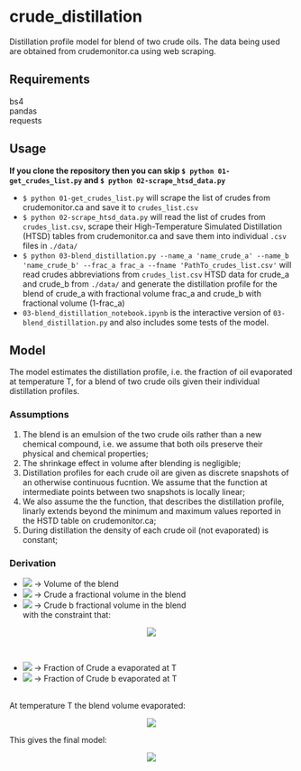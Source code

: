 # crude_distillation
Distillation profile model for blend of two crude oils. The data being used are obtained from crudemonitor.ca using web scraping.

## Requirements
bs4<br>
pandas<br>
requests<br>

## Usage
__If you clone the repository then you can skip `$ python 01-get_crudes_list.py` and `$ python 02-scrape_htsd_data.py`__
- `$ python 01-get_crudes_list.py` will scrape the list of crudes from crudemonitor.ca and save it to `crudes_list.csv`
- `$ python 02-scrape_htsd_data.py` will read the list of crudes from `crudes_list.csv`, scrape their High-Temperature Simulated Distillation (HTSD) tables from crudemonitor.ca and save them into individual `.csv` files in `./data/`
- `$ python 03-blend_distillation.py --name_a 'name_crude_a' --name_b 'name_crude_b' --frac_a frac_a --fname 'PathTo_crudes_list.csv'` will read crudes abbreviations from `crudes_list.csv` HTSD data for crude_a and crude_b from `./data/` and generate the distillation profile for the blend of crude_a with fractional volume frac_a and crude_b with fractional volume (1-frac_a)
- `03-blend_distillation_notebook.ipynb` is the interactive version of `03-blend_distillation.py` and also includes some tests of the model.

## Model
The model estimates the distillation profile, i.e. the fraction of oil evaporated at temperature T, for a blend of two crude oils given their individual distillation profiles.

### Assumptions
1. The blend is an emulsion of the two crude oils rather than a new chemical compound, i.e. we assume that both oils preserve their physical and chemical properties;
2. The shrinkage effect in volume after blending is negligible;
3. Distillation profiles for each crude oil are given as discrete snapshots of an otherwise continuous fucntion. We assume that the function at intermediate points between two snapshots is locally linear;
4. We also assume the the function, that describes the distillation profile, linarly extends beyond the minimum and maximum values reported in the HSTD table on crudemonitor.ca;
5. During distillation the density of each crude oil (not evaporated) is constant;

### Derivation

* <img src="https://render.githubusercontent.com/render/math?math=V">   -> Volume of the blend<br>
* <img src="https://render.githubusercontent.com/render/math?math=f_{V,a}"> -> Crude a fractional volume in the blend<br>
* <img src="https://render.githubusercontent.com/render/math?math=f_{V,b}"> -> Crude b fractional volume in the blend<br>
with the constraint that:
<p align='center'> <img src="https://render.githubusercontent.com/render/math?math=f_{V,a}%2Bf_{V,b} = 1"> </p>
<br>

* <img src="https://render.githubusercontent.com/render/math?math=\alpha_a(T)"> -> Fraction of Crude a evaporated at T<br>
* <img src="https://render.githubusercontent.com/render/math?math=\alpha_b(T)"> -> Fraction of Crude b evaporated at T<br>
<br>
At temperature T the blend volume evaporated:<br>
    <p align='center'><img src="https://render.githubusercontent.com/render/math?math=V(T)=\left[\alpha_a(T)f_{V,a}%2B\alpha_b(T)(1-f_{V,a})\right]V"><br></p>
This gives the final model:<br>
    <p align='center'><img src="https://render.githubusercontent.com/render/math?math=\alpha(T)=\left[\alpha_a(T)f_{V,a}%2B\alpha_b(T)(1-f_{V,a})\right]"><br></p>
<br>

